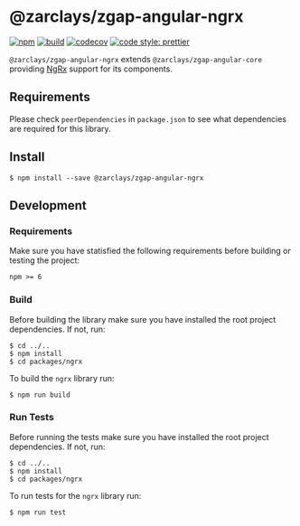 # @zarclays/zgap-angular-ngrx

[![npm](https://img.shields.io/npm/v/@airgap/angular-ngrx.svg?colorB=brightgreen)](https://www.npmjs.com/package/@zarclays/zgap-angular-ngrx)
[![build](https://img.shields.io/travis/airgap-it/angular-ngrx.svg)](https://travis-ci.org/airgap-it/zgap-angular-ngrx/)
[![codecov](https://img.shields.io/codecov/c/gh/airgap-it/angular-ngrx.svg)](https://codecov.io/gh/zarclays/zgap-angular-ngrx/)
[![code style: prettier](https://img.shields.io/badge/code_style-prettier-ff69b4.svg?style=flat-square)](https://github.com/prettier/prettier)

`@zarclays/zgap-angular-ngrx` extends `@zarclays/zgap-angular-core` providing [NgRx](https://ngrx.io/) support for its components.

## Requirements

Please check `peerDependencies` in `package.json` to see what dependencies are required for this library.

## Install 

```
$ npm install --save @zarclays/zgap-angular-ngrx
```

## Development

### Requirements

Make sure you have statisfied the following requirements before building or testing the project:

```
npm >= 6
```

### Build

Before building the library make sure you have installed the root project dependencies. If not, run:

```
$ cd ../..
$ npm install
$ cd packages/ngrx
```

To build the `ngrx` library run:

```
$ npm run build
```

### Run Tests

Before running the tests make sure you have installed the root project dependencies. If not, run:

```
$ cd ../..
$ npm install
$ cd packages/ngrx
```

To run tests for the `ngrx` library run:

```
$ npm run test
```
